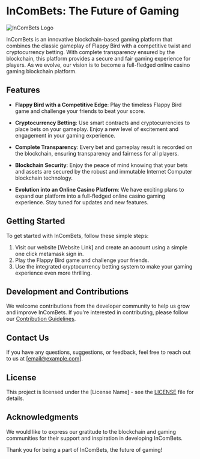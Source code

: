 # InComBets: The Future of Gaming

![InComBets Logo](link_to_your_logo.png)

InComBets is an innovative blockchain-based gaming platform that combines the classic gameplay of Flappy Bird with a competitive twist and cryptocurrency betting. With complete transparency ensured by the blockchain, this platform provides a secure and fair gaming experience for players. As we evolve, our vision is to become a full-fledged online casino gaming blockchain platform.

## Features

- **Flappy Bird with a Competitive Edge**: Play the timeless Flappy Bird game and challenge your friends to beat your score.

- **Cryptocurrency Betting**: Use smart contracts and cryptocurrencies to place bets on your gameplay. Enjoy a new level of excitement and engagement in your gaming experience.

- **Complete Transparency**: Every bet and gameplay result is recorded on the blockchain, ensuring transparency and fairness for all players.

- **Blockchain Security**: Enjoy the peace of mind knowing that your bets and assets are secured by the robust and immutable Internet Computer blockchain technology.

- **Evolution into an Online Casino Platform**: We have exciting plans to expand our platform into a full-fledged online casino gaming experience. Stay tuned for updates and new features.

## Getting Started

To get started with InComBets, follow these simple steps:

1. Visit our website [Website Link] and create an account using a simple one click metamask sign in.
2. Play the Flappy Bird game and challenge your friends.
3. Use the integrated cryptocurrency betting system to make your gaming experience even more thrilling.

## Development and Contributions

We welcome contributions from the developer community to help us grow and improve InComBets. If you're interested in contributing, please follow our [Contribution Guidelines](link_to_contributing.md).

## Contact Us

If you have any questions, suggestions, or feedback, feel free to reach out to us at [email@example.com].

## License

This project is licensed under the [License Name] - see the [LICENSE](LICENSE) file for details.

## Acknowledgments

We would like to express our gratitude to the blockchain and gaming communities for their support and inspiration in developing InComBets.

Thank you for being a part of InComBets, the future of gaming!

